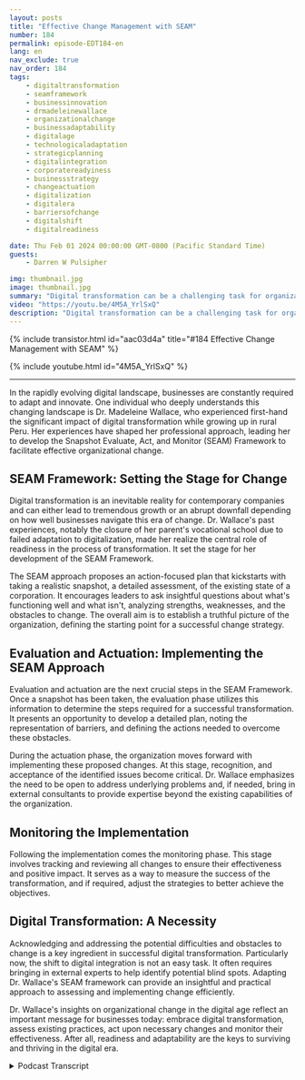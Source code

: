 ```yaml
---
layout: posts
title: "Effective Change Management with SEAM"
number: 184
permalink: episode-EDT184-en
lang: en
nav_exclude: true
nav_order: 184
tags:
    - digitaltransformation
    - seamframework
    - businessinnovation
    - drmadeleinewallace
    - organizationalchange
    - businessadaptability
    - digitalage
    - technologicaladaptation
    - strategicplanning
    - digitalintegration
    - corporatereadyiness
    - businessstrategy
    - changeactuation
    - digitalization
    - digitalera
    - barriersofchange
    - digitalshift
    - digitalreadiness

date: Thu Feb 01 2024 00:00:00 GMT-0800 (Pacific Standard Time)
guests:
    - Darren W Pulsipher

img: thumbnail.jpg
image: thumbnail.jpg
summary: "Digital transformation can be a challenging task for organizations, and its success or failure can have a significant impact on a company's future, regardless of its size. In this week's episode, Dr. Madeleine Wallace shares her insights into the SEAM framework, a systematic approach to adopting digital transformation."
video: "https://youtu.be/4M5A_YrlSxQ"
description: "Digital transformation can be a challenging task for organizations, and its success or failure can have a significant impact on a company's future, regardless of its size. In this week's episode, Dr. Madeleine Wallace shares her insights into the SEAM framework, a systematic approach to adopting digital transformation."
---
```


<div>
{% include transistor.html id="aac03d4a" title="#184 Effective Change Management with SEAM" %}

{% include youtube.html id="4M5A_YrlSxQ" %}
</div>

---

In the rapidly evolving digital landscape, businesses are constantly required to adapt and innovate. One individual who deeply understands this changing landscape is Dr. Madeleine Wallace, who experienced first-hand the significant impact of digital transformation while growing up in rural Peru. Her experiences have shaped her professional approach, leading her to develop the Snapshot Evaluate, Act, and Monitor (SEAM) Framework to facilitate effective organizational change.

## SEAM Framework: Setting the Stage for Change

Digital transformation is an inevitable reality for contemporary companies and can either lead to tremendous growth or an abrupt downfall depending on how well businesses navigate this era of change. Dr. Wallace's past experiences, notably the closure of her parent's vocational school due to failed adaptation to digitalization, made her realize the central role of readiness in the process of transformation. It set the stage for her development of the SEAM Framework.

The SEAM approach proposes an action-focused plan that kickstarts with taking a realistic snapshot, a detailed assessment, of the existing state of a corporation. It encourages leaders to ask insightful questions about what's functioning well and what isn't, analyzing strengths, weaknesses, and the obstacles to change. The overall aim is to establish a truthful picture of the organization, defining the starting point for a successful change strategy.

## Evaluation and Actuation: Implementing the SEAM Approach

Evaluation and actuation are the next crucial steps in the SEAM Framework. Once a snapshot has been taken, the evaluation phase utilizes this information to determine the steps required for a successful transformation. It presents an opportunity to develop a detailed plan, noting the representation of barriers, and defining the actions needed to overcome these obstacles.

During the actuation phase, the organization moves forward with implementing these proposed changes. At this stage, recognition, and acceptance of the identified issues become critical. Dr. Wallace emphasizes the need to be open to address underlying problems and, if needed, bring in external consultants to provide expertise beyond the existing capabilities of the organization.

## Monitoring the Implementation

Following the implementation comes the monitoring phase. This stage involves tracking and reviewing all changes to ensure their effectiveness and positive impact. It serves as a way to measure the success of the transformation, and if required, adjust the strategies to better achieve the objectives.

## Digital Transformation: A Necessity

Acknowledging and addressing the potential difficulties and obstacles to change is a key ingredient in successful digital transformation. Particularly now, the shift to digital integration is not an easy task. It often requires bringing in external experts to help identify potential blind spots. Adapting Dr. Wallace's SEAM framework can provide an insightful and practical approach to assessing and implementing change efficiently.

Dr. Wallace's insights on organizational change in the digital age reflect an important message for businesses today: embrace digital transformation, assess existing practices, act upon necessary changes and monitor their effectiveness. After all, readiness and adaptability are the keys to surviving and thriving in the digital era.



<details>
<summary> Podcast Transcript </summary>

<p></p>

</details>

